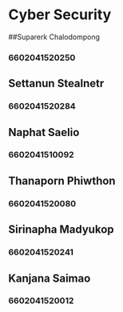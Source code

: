 # Cyber Security

##Suparerk Chalodompong
### 6602041520250

## Settanun Stealnetr
### 6602041520284

## Naphat Saelio
### 6602041510092

## Thanaporn Phiwthon
### 6602041520080

## Sirinapha Madyukop
### 6602041520241

## Kanjana Saimao
### 6602041520012
